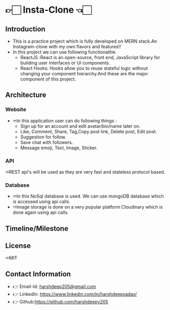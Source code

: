 # 👉🏻 Insta-Clone 👈🏻

## Introduction
 - This is a practice project which is fully developed on MERN stack.An Instagram-clone with my own flavors and features!!
 - In this project we can use following functionalitie.
    -  ReactJS :React is an open-source, front end, JavaScript library for building user interfaces or UI components.
    -  React Hooks: Hooks allow you to reuse stateful logic without changing your component hierarchy.And these are the major component of this project.
  
## Architecture

  ### Website
 -  ➱In this application user can do following things :
    - Sign up for an account and edit avatar/bio/name later on.
    - Like, Comment, Share, Tag,Copy post link, Delete post, Edit post.
    - Suggestion for follow.
    - Save chat with followers.
    - Message emoji, Text, Image, Sticker.
    
 ### API
  ➱REST api's will be used as they are very fast and stateless protocol based.
  
 ### Database
 -  ➱In this NoSql database is used. We can use mongoDB database which is accessed using api calls.
 - ➱Image storage is done on a very popular platform Cloudinary which is done again using api calls.
  
## Timeline/Milestone

## License
  ➱MIT
  
## Contact Information
  * 👉 Email-Id: harshdeep205@gmail.com
  * 👉 LinkedIn: https://www.linkedin.com/in/harshdeepyadav/
  * 👉 Github:https://github.com/harshdeepy205
